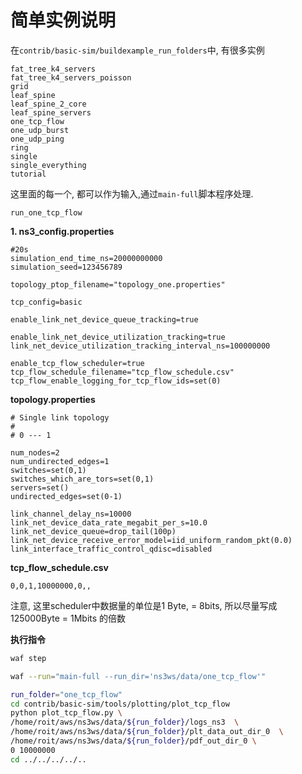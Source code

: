 # 简单实例说明

在`contrib/basic-sim/buildexample_run_folders`中, 有很多实例

```
fat_tree_k4_servers
fat_tree_k4_servers_poisson
grid
leaf_spine
leaf_spine_2_core
leaf_spine_servers
one_tcp_flow
one_udp_burst
one_udp_ping
ring
single
single_everything
tutorial

```
这里面的每一个, 都可以作为输入,通过`main-full`脚本程序处理.

`run_one_tcp_flow`

**1. ns3_config.properties**

```properties
#20s
simulation_end_time_ns=20000000000
simulation_seed=123456789

topology_ptop_filename="topology_one.properties"

tcp_config=basic

enable_link_net_device_queue_tracking=true

enable_link_net_device_utilization_tracking=true
link_net_device_utilization_tracking_interval_ns=100000000

enable_tcp_flow_scheduler=true
tcp_flow_schedule_filename="tcp_flow_schedule.csv"
tcp_flow_enable_logging_for_tcp_flow_ids=set(0)

```

**topology.properties**

```properties
# Single link topology
#
# 0 --- 1

num_nodes=2
num_undirected_edges=1
switches=set(0,1)
switches_which_are_tors=set(0,1)
servers=set()
undirected_edges=set(0-1)

link_channel_delay_ns=10000
link_net_device_data_rate_megabit_per_s=10.0
link_net_device_queue=drop_tail(100p)
link_net_device_receive_error_model=iid_uniform_random_pkt(0.0)
link_interface_traffic_control_qdisc=disabled
```

**tcp_flow_schedule.csv**
```
0,0,1,10000000,0,,
```
注意, 这里scheduler中数据量的单位是1 Byte, = 8bits, 所以尽量写成 125000Byte = 1Mbits 的倍数


**执行指令**


```bash
waf step

waf --run="main-full --run_dir='ns3ws/data/one_tcp_flow'"

run_folder="one_tcp_flow"
cd contrib/basic-sim/tools/plotting/plot_tcp_flow 
python plot_tcp_flow.py \
/home/roit/aws/ns3ws/data/${run_folder}/logs_ns3  \
/home/roit/aws/ns3ws/data/${run_folder}/plt_data_out_dir_0  \
/home/roit/aws/ns3ws/data/${run_folder}/pdf_out_dir_0 \
0 10000000
cd ../../../../.. 

```

